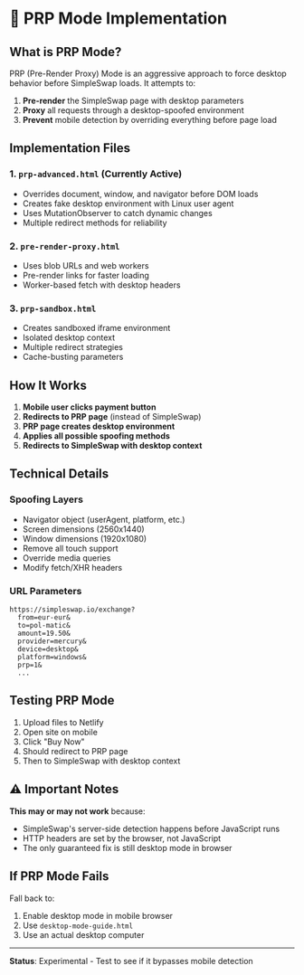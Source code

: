 # 🔐 PRP Mode Implementation

## What is PRP Mode?

PRP (Pre-Render Proxy) Mode is an aggressive approach to force desktop behavior before SimpleSwap loads. It attempts to:

1. **Pre-render** the SimpleSwap page with desktop parameters
2. **Proxy** all requests through a desktop-spoofed environment  
3. **Prevent** mobile detection by overriding everything before page load

## Implementation Files

### 1. `prp-advanced.html` (Currently Active)
- Overrides document, window, and navigator before DOM loads
- Creates fake desktop environment with Linux user agent
- Uses MutationObserver to catch dynamic changes
- Multiple redirect methods for reliability

### 2. `pre-render-proxy.html` 
- Uses blob URLs and web workers
- Pre-render links for faster loading
- Worker-based fetch with desktop headers

### 3. `prp-sandbox.html`
- Creates sandboxed iframe environment
- Isolated desktop context
- Multiple redirect strategies
- Cache-busting parameters

## How It Works

1. **Mobile user clicks payment button**
2. **Redirects to PRP page** (instead of SimpleSwap)
3. **PRP page creates desktop environment**
4. **Applies all possible spoofing methods**
5. **Redirects to SimpleSwap with desktop context**

## Technical Details

### Spoofing Layers
- Navigator object (userAgent, platform, etc.)
- Screen dimensions (2560x1440)
- Window dimensions (1920x1080)
- Remove all touch support
- Override media queries
- Modify fetch/XHR headers

### URL Parameters
```
https://simpleswap.io/exchange?
  from=eur-eur&
  to=pol-matic&
  amount=19.50&
  provider=mercury&
  device=desktop&
  platform=windows&
  prp=1&
  ...
```

## Testing PRP Mode

1. Upload files to Netlify
2. Open site on mobile
3. Click "Buy Now"
4. Should redirect to PRP page
5. Then to SimpleSwap with desktop context

## ⚠️ Important Notes

**This may or may not work** because:
- SimpleSwap's server-side detection happens before JavaScript runs
- HTTP headers are set by the browser, not JavaScript
- The only guaranteed fix is still desktop mode in browser

## If PRP Mode Fails

Fall back to:
1. Enable desktop mode in mobile browser
2. Use `desktop-mode-guide.html`
3. Use an actual desktop computer

---

**Status**: Experimental - Test to see if it bypasses mobile detection